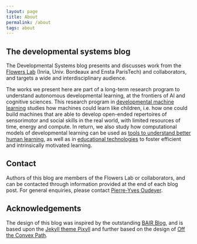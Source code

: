 ```yaml
---
layout: page
title: About
permalink: /about
tags: about
---
```


## The developmental systems blog
The Developmental Systems blog presents and discusses work from the [Flowers Lab](https://flowers.inria.fr) (Inria, Univ. Bordeaux and Ensta ParisTech) and collaborators, and targets a wide and interdisciplinary audience. 

The works we present here are part of a long-term research program to understand autonomous developmental learning, at the frontiers of AI and cognitive sciences. This research program in [developmental machine learning](https://www.youtube.com/watch?v=7bJ0fnvPLaA&feature=emb_logo) studies how machines could learn like children, i.e. how one could build machines that are able to develop open-ended repertoires of sensorimotor and social skills in the real world, with limited resources of time, energy and compute. In return, we also study how computational models of developmental learning can be used as [tools to understand better human learning](http://www.pyoudeyer.com/oudeyerWiley16.pdf), as well as in [educational technologies](http://www.pyoudeyer.com/oudeyerGottliebLopesPBR16.pdf) to foster efficient and intrinsically motivated learning. 

## Contact

Authors of this blog are members of the Flowers Lab or collaborators, and can be contacted through information provided at the end of each blog post. For general enquiries, please contact [Pierre-Yves Oudeyer](http://www.pyoudeyer.com). 

## Acknowledgements

The design of this blog was inspired by the outstanding [BAIR Blog](https://bair.berkeley.edu/blog/), and is based upon the [Jekyll theme Pixyll](https://github.com/johnotander/pixyll) and further based on the design of [Off the Convex Path](https://www.offconvex.org/).
